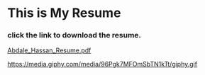# This is My Resume
### click the link to download the resume.

[Abdale_Hassan_Resume.pdf](https://github.com/Abdale88/Rainbow-txt/files/6432319/Abdale_Hassan_Resume.pdf)


https://media.giphy.com/media/96Pgk7MFOmSbTN1kTt/giphy.gif


